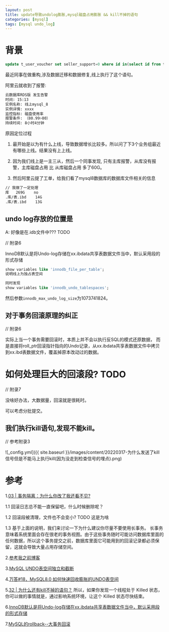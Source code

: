 ```yaml
---
layout: post
title: update导致undolog膨胀,mysql磁盘占用膨胀 && kill不掉的语句
categories: [mysql]
tags: [mysql undo_log]
---
```


# 背景

```sql
update t_user_voucher set seller_support=0 where id in(select id from tmp_muvids_0311) limit 1;
```

最近同事在做重构,涉及数据迁移和数据修复,线上执行了这个语句。

阿里云就收到了报警:

```bash
云数据库RDS版 发生告警
时间: 15:13
实例名称: 线上mysql_8
实例详情: xxxx
监控指标: 磁盘使用率
报警条件: （80.99>80）
持续时间: 8小时4分钟
```

原因定位过程

1. 最开始是以为有什么上线，导致数据增长比较多。所以问了下3个业务组最近有哪些上线。结果没有上上线。

2. 因为我们线上是一主三从，然后一个同事发现, 只有主库报警，从库没有报警，主库磁盘占用 比 从库磁盘占用 多了60G。

3. 然后阿里云提了工单，给我们看了mysql8数据库的数据库文件相关的信息

```bash
// 我做了一定处理
库	269G	no	
.库/表.ibd	14G
.库/表.ibd	13G
```

## undo log存放的位置是
A: 好像是在.idb文件中??? TODO

// 附录6

InnoDB默认是将Undo-log存储在xx.ibdata共享表数据文件当中，默认采用段的形式存储

```sql
show variables like 'innodb_file_per_table';
说明线上为独占表空间

同时发现
show variables like 'innodb_undo_tablespaces';
```

然后参数`innodb_max_undo_log_size`为1073741824。

## 对于事务回滚原理的纠正
// 附录6

实际上当一个事务需要回滚时，本质上并不会以执行反SQL的模式还原数据，
而是直接将roll_ptr回滚指针指向的Undo记录，从xx.ibdata共享表数据文件中拷贝到xx.ibd表数据文件，覆盖掉原本改动过的数据。

# 如何处理巨大的回滚段? TODO
// 附录7

没啥好办法，大数据量，回滚就是很耗时。

可以考虑分批提交。

## 我们执行kill语句,发现不能kill。
// 参考附录3

![_config.yml]({{ site.baseurl }}/images/content/20220317-为什么发送了kill信号但是不能马上执行kill(因为没走到检查信号的埋点).png)

# 参考
1.[03 | 事务隔离：为什么你改了我还看不见?](https://time.geekbang.org/column/article/68963)

  1.1 回滚日志总不能一直保留吧，什么时候删除呢？

  1.2 回滚段被清理，文件也不会变小? TODO 这是为啥

  1.3 基于上面的说明，我们来讨论一下为什么建议你尽量不要使用长事务。
      长事务意味着系统里面会存在很老的事务视图。由于这些事务随时可能访问数据库里面的任何数据，所以这个事务提交之前，数据库里面它可能用到的回滚记录都必须保留，这就会导致大量占用存储空间。

2.[参考我之前博客](https://yudidi.github.io/articles/2021-06-23/mysql-long-transaction-disadvantage)

3.[MySQL UNDO表空间独立和截断](http://blog.itpub.net/25583515/viewspace-2719969/)

4.[万答#18，MySQL8.0 如何快速回收膨胀的UNDO表空间](https://www.1024sou.com/article/624560.html)

5.[32 | 为什么还有kill不掉的语句？](https://time.geekbang.org/column/article/79026)
   所以，如果你发现一个线程处于 Killed 状态，你可以做的事情就是，通过影响系统环境，让这个 Killed 状态尽快结束。

6.[InnoDB默认是将Undo-log存储在xx.ibdata共享表数据文件当中，默认采用段的形式存储](https://juejin.cn/post/7157956679932313608)

7.[MySQL的rollback--大事务回滚](https://blog.csdn.net/dreamyuzhou/article/details/121747031)